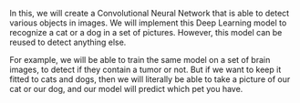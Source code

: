 In this, we will create a Convolutional Neural Network that is able to detect various objects in images. We will implement this Deep Learning model to recognize a cat or a dog in a set of pictures. However, this model can be reused to detect anything else.

For example, we will be able to train the same model on a set of brain images, to detect if they contain a tumor or not. But if we want to keep it fitted to cats and dogs, then we will literally be able to take a picture of our cat or our dog, and our model will predict which pet you have.
